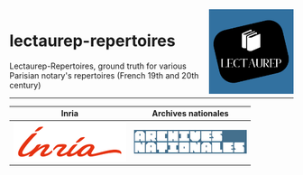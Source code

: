 <img src="static/img/logo_lectaurep.png" width=150 align=right>

# lectaurep-repertoires
Lectaurep-Repertoires, ground truth for various Parisian notary's repertoires (French 19th and 20th century) 



---

<!-- logo institutionnels -->

| Inria                               | Archives nationales                                             |
| :---------------------------------: | :-------------------------------------------------------------: |
| ![inria](static/img/logo_inria.png) | ![archives nationales](static/img/logo_archives-nationales.png) |



